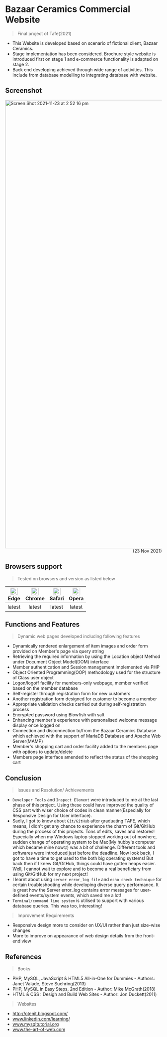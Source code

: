 # Bazaar Ceramics Commercial Website
> Final project of Tafe(2021)
* This Website is developed based on scenario of fictional client, Bazaar Ceramics. 
* Stage implementation has been considered. Brochure style website is introduced first on stage 1 and e-commerce functionality is adapted on stage 2.
* Back end developing achieved through wide range of activities. This include from database modelling to integrating database with website.
## Screenshot
<img width="1440" alt="Screen Shot 2021-11-23 at 2 52 16 pm" src="https://user-images.githubusercontent.com/94337681/142969027-f90ade0a-fdd4-408c-97dd-dc8191b2e17b.png">
<div align = right>
(23 Nov 2021)
</div>

## Browsers support
> Tested on browsers and version as listed below

| [<img src="https://raw.githubusercontent.com/alrra/browser-logos/master/src/edge/edge_48x48.png" alt="Edge" width="24px" height="24px" />](http://godban.github.io/browsers-support-badges/)<br/>Edge | [<img src="https://raw.githubusercontent.com/alrra/browser-logos/master/src/chrome/chrome_48x48.png" alt="Chrome" width="24px" height="24px" />](http://godban.github.io/browsers-support-badges/)<br/>Chrome | [<img src="https://raw.githubusercontent.com/alrra/browser-logos/master/src/safari/safari_48x48.png" alt="Safari" width="24px" height="24px" />](http://godban.github.io/browsers-support-badges/)<br/>Safari |  [<img src="https://raw.githubusercontent.com/alrra/browser-logos/master/src/opera/opera_48x48.png" alt="Opera" width="24px" height="24px" />](http://godban.github.io/browsers-support-badges/)<br/>Opera |
| :--: | :--: | :--: | :--: | 
| latest| latest| latest| latest|

## Functions and Features
> Dynamic web pages developed including following features
* Dynamically rendered enlargement of item images and order form provided on Member's page via query string
* Retrieving the required information by using the Location object Method under Document Object Model(DOM) interface
* Member authentication and Session management implemented via PHP
* Object Oriented Programming(OOP) methodology used for the structure of Class user object
* Logon/logoff facility for members-only webpage, member verified based on the member database
* Self-register through registration form for new customers
* Another registration form designed for customer to become a member
* Appropriate validation checks carried out during self-registration process
* Encrypted password using Blowfish with salt
* Enhancing member's experience with personalised welcome message display once logged on
* Connection and disconnection to/from the Bazaar Ceramics Database which achieved with the support of MariaDB Database and Apache Web Server(MAMP)
* Member's shopping cart and order facility added to the members page with options to update/delete
* Members page interface amended to reflect the status of the shopping cart
## Conclusion
> Issues and Resolution/ Achievements 
* `Developer Tools` and `Inspect Element` were introduced to me at the last phase of this project. Using these could have improved the quality of CSS part with wiser choice of codes in clean manner(Especially for Responsive Design for User interface).
* Sadly, I got to know about `Git/GitHub` after graduating TAFE, which means, I didn't get any chance to experience the charm of Git/GitHub during the process of this projects. Tons of edits, saves and restores! Especially when my Windows laptop stopped working out of nowhere, sudden change of operating system to be Mac(My hubby's computer which became mine now🤓) was a bit of challenge. Different tools and softwares were introduced just before the deadline. Now look back, I got to have a time to get used to the both big operating systems! But back then if I knew Git/GitHub, things could have gotten heaps easier. Well, I cannot wait to explore and to become a real beneficiary from using Git/GitHub for my next project!
* I learnt about using `server error_log file` and `echo check technique` for certain troubleshooting while developing diverse query performance. It is great how the Server error_log contains error messages for user-defined events/system events, which saved me a lot!
* `Terminal/command line system` is utilised to support with various database queries. This was too, interesting!
> Improvement Requirements
* Responsive design more to consider on UX/UI rather than just size-wise changes
* More to improve on appearance of web design details from the front-end view
## References
> Books
* PHP, MySQL, JavaScript & HTML5 All-in-One for Dummies - Authors: Janet Valade, Steve Suehring(2013)
* PHP, MySQL in Easy Steps, 2nd Edition - Author: Mike McGrath(2018)
* HTML & CSS : Desigh and Build Web Sites - Author: Jon Duckett(2011)
> Websites
* http://otenit.blogspot.com/
* www.linkedin.com/learning/
* www.mysqltutorial.org
* www.the-art-of-web.com
